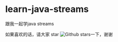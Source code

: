 # learn-java-streams
跟我一起学java  streams


如果喜欢的话，请大家 star ![Github stars](https://img.shields.io/github/stars/ddean2009/learn-java-streams.svg)一下，谢谢

